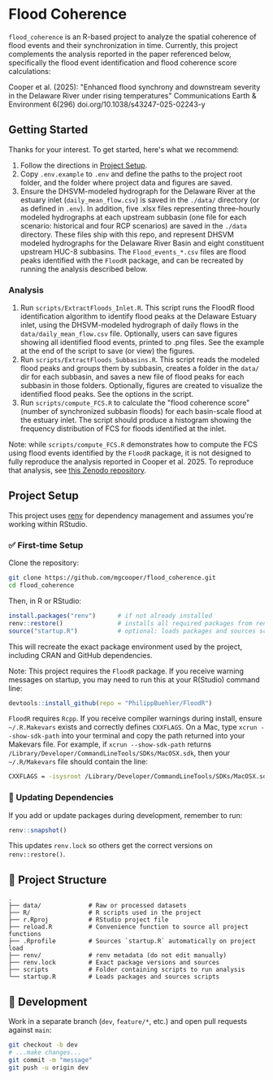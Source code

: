 # Flood Coherence

`flood_coherence` is an R-based project to analyze the spatial coherence of flood events and their synchronization in time. Currently, this project complements the analysis reported in the paper referenced below, specifically the flood event identification and flood coherence score calculations:

Cooper et al. (2025): "Enhanced flood synchrony and downstream severity in the Delaware River under rising temperatures" Communications Earth & Environment 6(296) doi.org/10.1038/s43247-025-02243-y

## Getting Started

Thanks for your interest. To get started, here's what we recommend:

1. Follow the directions in [Project Setup](#project-setup).
2. Copy `.env.example` to `.env` and define the paths to the project root folder, and the folder where project data and figures are saved.
3. Ensure the DHSVM-modeled hydrograph for the Delaware River at the estuary inlet (`daily_mean_flow.csv`) is saved in the `./data/` directory (or as defined in `.env`). In addition, five .xlsx files representing three-hourly modeled hydrographs at each upstream subbasin (one file for each scenario: historical and four RCP scenarios) are saved in the `./data` directory. These files ship with this repo, and represent DHSVM modeled hydrographs for the Delaware River Basin and eight constituent upstream HUC-8 subbasins. The `Flood_events_*.csv` files are flood peaks identified with the `FloodR` package, and can be recreated by running the analysis described below.

### Analysis

1. Run `scripts/ExtractFloods_Inlet.R`. This script runs the FloodR flood identification algorithm to identify flood peaks at the Delaware Estuary inlet, using the DHSVM-modeled hydrograph of daily flows in the `data/daily_mean_flow.csv` file. Optionally, users can save figures showing all identified flood events, printed to .png files. See the example at the end of the script to save (or view) the figures.
2. Run `scripts/ExtractFloods_Subbasins.R`. This script reads the modeled flood peaks and groups them by subbasin, creates a folder in the `data/` dir for each subbasin, and saves a new file of flood peaks for each subbasin in those folders. Optionally, figures are created to visualize the identified flood peaks. See the options in the script.
3. Run `scripts/compute_FCS.R` to calculate the "flood coherence score" (number of synchronized subbasin floods) for each basin-scale flood at the estuary inlet. The script should produce a histogram showing the frequency distribution of FCS for floods identified at the inlet.

Note: while `scripts/compute_FCS.R` demonstrates how to compute the FCS using flood events identified by the `FloodR` package, it is not designed to fully reproduce the analysis reported in Cooper et al. 2025. To reproduce that analysis, see [this Zenodo repository](https://zenodo.org/records/15021578).

## Project Setup

This project uses [renv](https://rstudio.github.io/renv/) for dependency management and assumes you're working within RStudio.

### ✅ First-time Setup

Clone the repository:

```bash
git clone https://github.com/mgcooper/flood_coherence.git
cd flood_coherence
```

Then, in R or RStudio:

```r
install.packages("renv")      # if not already installed
renv::restore()               # installs all required packages from renv.lock
source("startup.R")           # optional: loads packages and sources scripts
```

This will recreate the exact package environment used by the project, including CRAN and GitHub dependencies.

Note: This project requires the `FloodR` package. If you receive warning messages on startup, you may need to run this at your R(Studio) command line:

```r
devtools::install_github(repo = "PhilippBuehler/FloodR")
```

`FloodR` requires `Rcpp`. If you receive compiler warnings during install, ensure `~/.R.Makevars` exists and correctly defines `CXXFLAGS`. On a Mac, type `xcrun --show-sdk-path` into your terminal and copy the path returned into your Makevars file. For example, if `xcrun --show-sdk-path` returns `/Library/Developer/CommandLineTools/SDKs/MacOSX.sdk`, then your `~/.R/Makevars` file should contain the line:

```sh
CXXFLAGS = -isysroot /Library/Developer/CommandLineTools/SDKs/MacOSX.sdk
```

### 🔄 Updating Dependencies

If you add or update packages during development, remember to run:

```r
renv::snapshot()
```

This updates `renv.lock` so others get the correct versions on `renv::restore()`.

## 📁 Project Structure

```
.
├── data/             # Raw or processed datasets
├── R/                # R scripts used in the project
├── r.Rproj           # RStudio project file
├── reload.R          # Convenience function to source all project functions
├── .Rprofile         # Sources `startup.R` automatically on project load
├── renv/             # renv metadata (do not edit manually)
├── renv.lock         # Exact package versions and sources
├── scripts           # Folder containing scripts to run analysis
└── startup.R         # Loads packages and sources scripts
```

## 🧪 Development

Work in a separate branch (`dev`, `feature/*`, etc.) and open pull requests against `main`:

```sh
git checkout -b dev
# ...make changes...
git commit -m "message"
git push -u origin dev
```
